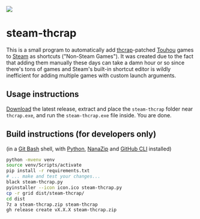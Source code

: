 ![](https://repository-images.githubusercontent.com/580734620/d3bdc5b8-36ee-4b32-b35c-a6bf8c29074c)

# steam-thcrap
This is a small program to automatically add [thcrap](https://thpatch.net)-patched [Touhou](https://touhou-project.news) games to [Steam](https://s.team) as shortcuts ("Non-Steam Games").
It was created due to the fact that adding them manually these days can take a damn hour or so since there's tons of games and Steam's built-in shortcut editor is wildly inefficient for adding multiple games with custom launch arguments.

## Usage instructions
[Download](../../releases/latest/download/steam-thcrap.zip) the latest release, extract and place the `steam-thcrap` folder near `thcrap.exe`, and run the `steam-thcrap.exe` file inside. You are done.

## Build instructions (for developers only)
(in a [Git Bash](https://git-scm.com) shell, with [Python](https://python.org), [NanaZip](https://github.com/M2Team/NanaZip) and [GitHub CLI](https://cli.github.com) installed)

```bash
python -mvenv venv
source venv/Scripts/activate
pip install -r requirements.txt
# ... make and test your changes...
black steam-thcrap.py
pyinstaller --icon icon.ico steam-thcrap.py
cp -r grid dist/steam-thcrap/
cd dist
7z a steam-thcrap.zip steam-thcrap
gh release create vX.X.X steam-thcrap.zip
```
